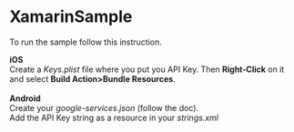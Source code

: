 # XamarinSample

To run the sample follow this instruction.

**iOS**
<br>
Create a *Keys.plist* file where you put you API Key. Then **Right-Click** on it and select **Build Action>Bundle Resources**.
<br><br>
**Android**
<br>
Create your *google-services.json* (follow the doc).<br>
Add the API Key string as a resource in your *strings.xml*
